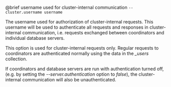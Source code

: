 

@brief username used for cluster-internal communication
`--cluster.username username`

The username used for authorization of cluster-internal requests.
This username will be used to authenticate all requests and responses in
cluster-internal communication, i.e. requests exchanged between
coordinators and individual database servers.

This option is used for cluster-internal requests only. Regular requests
to coordinators are authenticated normally using the data in the *_users*
collection.

If coordinators and database servers are run with authentication turned
off, (e.g. by setting the *--server.authentication* option to *false*),
the cluster-internal communication will also be unauthenticated.

